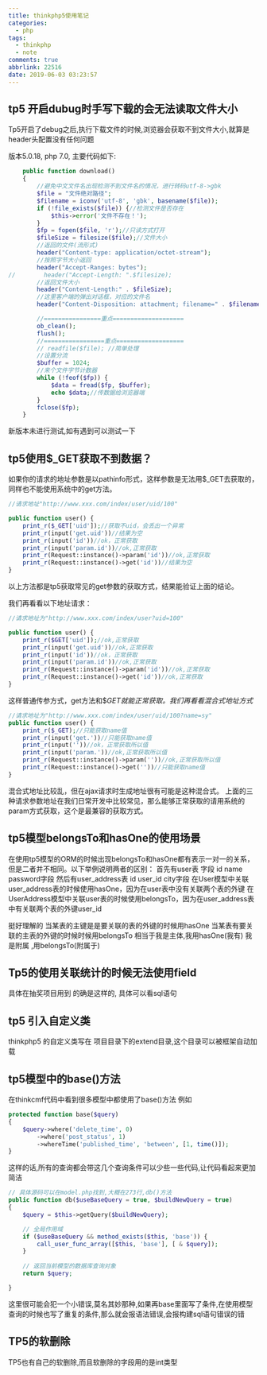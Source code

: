 ```yaml
---
title: thinkphp5使用笔记
categories:
  - php
tags:
  - thinkphp
  - note
comments: true
abbrlink: 22516
date: 2019-06-03 03:23:57
---
```


## tp5 开启dubug时手写下载的会无法读取文件大小

Tp5开启了debug之后,执行下载文件的时候,浏览器会获取不到文件大小,就算是header头配置没有任何问题

版本5.0.18, php 7.0, 主要代码如下:

```php
    public function download()
    {
        //避免中文文件名出现检测不到文件名的情况，进行转码utf-8->gbk
        $file = "文件绝对路径";
        $filename = iconv('utf-8', 'gbk', basename($file));
        if (!file_exists($file)) {//检测文件是否存在
            $this->error('文件不存在！');
        }
        $fp = fopen($file, 'r');//只读方式打开
        $fileSize = filesize($file);//文件大小
        //返回的文件(流形式)
        header("Content-type: application/octet-stream");
        //按照字节大小返回
        header("Accept-Ranges: bytes");
//        header("Accept-Length: ".$filesize);
        //返回文件大小
        header("Content-Length:" . $fileSize);
        //这里客户端的弹出对话框，对应的文件名
        header("Content-Disposition: attachment; filename=" . $filename);

        //================重点====================
        ob_clean();
        flush();
        //=================重点===================
        // readfile($file); //简单处理
        //设置分流
        $buffer = 1024;
        //来个文件字节计数器
        while (!feof($fp)) {
            $data = fread($fp, $buffer);
            echo $data;//传数据给浏览器端
        }
        fclose($fp);
    }
```

新版本未进行测试,如有遇到可以测试一下





## tp5使用$_GET获取不到数据？
如果你的请求的地址参数是以pathinfo形式，这样参数是无法用$_GET去获取的，同样也不能使用系统中的get方法。

~~~php
//请求地址"http://www.xxx.com/index/user/uid/100"

public function user() {
    print_r($_GET['uid']);//获取不uid，会丢出一个异常
    print_r(input('get.uid'))//结果为空
    print_r(input('id'))//ok，正常获取
    print_r(input('param.id'))//ok,正常获取
    print_r(Request::instance()->param('id'))//ok,正常获取
    print_r(Request::instance()->get('id'))//结果为空
}

~~~

以上方法都是tp5获取常见的get参数的获取方式，结果能验证上面的结论。

我们再看看以下地址请求：

```php
//请求地址为"http://www.xxx.com/index/user?uid=100"

public function user() {
    print_r($GET['uid']);//ok,正常获取
    print_r(input('get.uid'))//ok,正常获取
    print_r(input('id'))//ok，正常获取
    print_r(input('param.id'))//ok,正常获取
    print_r(Request::instance()->param('id'))//ok,正常获取
    print_r(Request::instance()->get('id'))//ok,正常获取
}

```


这样普通传参方式，get方法和$_GET就能正常获取。我们再看看混合式地址方式_

```php
//请求地址为"http://www.xxx.com/index/user/uid/100?name=sy"
public function user() {
    print_r($_GET);//只能获取name值
    print_r(input('get.'))//只能获取name值
    print_r(input(''))//ok，正常获取所以值
    print_r(input('param.'))//ok,正常获取所以值
    print_r(Request::instance()->param(''))//ok,正常获取所以值
    print_r(Request::instance()->get(''))//只能获取name值
}
```

混合式地址比较乱，但在ajax请求时生成地址很有可能是这种混合式。
上面的三种请求参数地址在我们日常开发中比较常见，那么能够正常获取的请用系统的param方式获取，这个是最兼容的获取方式。



## tp5模型belongsTo和hasOne的使用场景
在使用tp5模型的ORM的时候出现belongsTo和hasOne都有表示一对一的关系，但是二者并不相同。以下举例说明两者的区别： 
首先有user表 字段 id name password字段 
然后有user_address表 id user_id city字段
在User模型中关联user_address表的时候使用hasOne，因为在user表中没有关联两个表的外键
在UserAddress模型中关联user表的时候使用belongsTo，因为在user_address表中有关联两个表的外键user_id

挺好理解的
当某表的主键是是要关联的表的外键的时候用hasOne 
当某表有要关联的主表的外键的时候时候用belongsTo
相当于我是主体,我用hasOne(我有)
我是附属 ,用belongsTo(附属于)





## Tp5的使用关联统计的时候无法使用field
具体在抽奖项目用到
的确是这样的, 具体可以看sql语句



## tp5 引入自定义类

thinkphp5 的自定义类写在 项目目录下的extend目录,这个目录可以被框架自动加载



## tp5模型中的base()方法

在thinkcmf代码中看到很多模型中都使用了base()方法
例如

~~~php
protected function base($query)
{
    $query->where('delete_time', 0)
        ->where('post_status', 1)
        ->whereTime('published_time', 'between', [1, time()]);
}
~~~

这样的话,所有的查询都会带这几个查询条件可以少些一些代码,让代码看起来更加简洁

```php
// 具体源码可以在model.php找到,大概在273行,db()方法
public function db($useBaseQuery = true, $buildNewQuery = true)
{
    $query = $this->getQuery($buildNewQuery);

    // 全局作用域
    if ($useBaseQuery && method_exists($this, 'base')) {
        call_user_func_array([$this, 'base'], [ & $query]);
    }
    
    // 返回当前模型的数据库查询对象
    return $query;

}

```

这里很可能会犯一个小错误,莫名其妙那种,如果再base里面写了条件,在使用模型查询的时候也写了重复的条件,那么就会报语法错误,会报构建sql语句错误的错



##  TP5的软删除

TP5也有自己的软删除,而且软删除的字段用的是int类型


